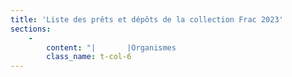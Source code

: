 ```yaml
---
title: 'Liste des prêts et dépôts de la collection Frac 2023'
sections:
    -
        content: "|       |Organismes                                                                      |Villes                            |Titre exposition                                   |Dates                  |Artistes                                                                                                                   |\n|------------|--------------------------------------------------------------------------------|----------------------------------|---------------------------------------------------|-----------------------|---------------------------------------------------------------------------------------------------------------------------|\n|Liste prêts |MAMCO - Musée d’art moderne et contemporain                                     |Genève (Suisse)                   |Earthworks                                         |03/10/2022 - 29/01/2023|Piero GILARDI                                                                                                              |\n|            |Château de Chamarande, Domaine départemental de l'Essonne                       |Chamarande                        |Saute-mouton                                       |15/10/2022 - 08/01/2023|Thomas BAYRLE                                                                                                              |\n|            |Mairie de Montpellier                                                           |Montpellier                       |Métamorphose. La photographie en France - 1968-1989|26/10/2022 - 13/01/2023|John BATHO, Sophie CALLE, Michel JOURNIAC                                                                                  |\n|            |Centre Pompidou-Metz                                                            |Metz                              |Les portes du possible. Art & Science-fiction      |06/11/2022 - 17/04/2023|Peter HUTCHINSON                                                                                                           |\n|            |IsdaT, Institut supérieur des arts de Toulouse                                  |Toulouse                          |K. WALKER                                          |01/12/2022 - 01/07/2023|Kelley WALKER                                                                                                              |\n|            |Interface appartement / galerie                                                 |Dijon                             |Séverine HUBARD                                    |01/02 - 31/03/2023     |Séverine HUBARD                                                                                                            |\n|            |MDAC - Musée départemental d'art contemporain de Rochechouart                   |Rochechouart                      |Fais que ton rêve soit plus long que la nuit       |03/03 - 17/10/2023     |Peter HUJAR, Autumn RAMSEY                                                                                                 |\n|            |Kunstmuseum Basel                                                               |Bâle (Suisse)                     |Shirley JAFFE                                      |26/03 - 17/07/2023     |Shirley JAFFE                                                                                                              |\n|            |Frac Nouvelle-Aquitaine MÉCA                                                    |Bordeaux                          |Pierre MOLINIER                                    |31/03 - 17/09/2023     |Jean-Charles de QUILLACQ                                                                                                   |\n|            |CAPC - Musée d'Art contemporain de Bordeaux                                     |Bordeaux                          |Jean SABRIER                                       |06/04 - 31/12/2023     |Jean SABRIER                                                                                                               |\n|            |Centre PasquArt                                                                 |Biel/Bienne (Suisse)              |Pauline CURNIER-JARDIN                             |01/07 - 27/08/2023     |Pauline CURNIER-JARDIN                                                                                                     |\n|            |MOMA - Museum of Modern Art, New York  LACMA - Los Angeles County Museum of Art |New York, Los Angeles (États-Unis)|Ed RUSCHA / Now Then                               |10/09/2023 - 06/10/2024|Ed RUSCHA                                                                                                                  |\n|            |Mairie de Clermont-Ferrand                                                      |Clermont-Ferrand                  |Constellations                                     |13/10 - 06/01/2024     |Vladimir SKODA                                                                                                             |\n|            |Musée Matisse de Nice                                                           |Nice                              |Shirley JAFFE, une américaine à Paris              |18/10 - 08/01/2024     |Shirley JAFFE                                                                                                              |\n|            |cac23Bis                                                                        |Guéret                            |Arrête ton cinéma                                  |17/11 - 03/12/2023     |Christian MARCLAY, Boyd WEBB                                                                                               |\n|            |Frac Picardie                                                                   |Amiens                            |Julien BENEYTON                                    |17/06 - 16/09/2023     |Julien BENEYTON                                                                                                            |\n|Liste Dépôts|Musée National Adrien Dubouché - cité de la Céramique                           |Limoges                           |Salle d'exposition XXème siècle                    |01/01 - 31/12/2023     |Robert-Jean DEBLANDER, Nicole GIROUD, Marilyn LEVINE,\L Luigi MAINOLFI, Anita MOLINERO, Elmar TRENKWALDER, \LJean-Pierre VIOT|\n|            |Espace Paul Rebeyrolle                                                          |Eymoutiers                        |Salles de la collection permanente                 |01/01 - 31/12/2023     |Paul REBEYROLLE                                                                                                            |\n|            |Centre International d’Art et du Paysage de Vassivière                          |Beaumont-du-Lac                   |Bois de sculptures                                 |01/01 - 31/12/2023     |Bernard CALET, Bernd LOHAUS, Olivier MOSSET, \LJean-Pierre UHLEN                                                            |\n|            |Musée & Jardin Cécile Sabourdy                                                  |Vicq-sur-Breilh                   |Salles de la collection permanente                 |01/01 - 31/12/2023     |Joseph SANFOURCHE                                                                                                          |\n|            |Préfecture de Limoges                                                           |Limoges                           |Dépôt                                              |01/01 - 31/12/2023     |Jean-Luc MYLAINE, Pascal PINAUD, Bernard DESCAMPS                                                                          |\n|            |DRAC Nouvelle-Aquitaine                                                         |Limoges                           |Dépôt                                              |01/01 - 31/12/2023     |Bernard PAGÈS                                                                                                              |\n|            |Tribunal administratif                                                          |Limoges                           |Dépôt                                              |01/01 - 31/12/2023     |Joseph SANFOURCHE                                                                                                          |\n|            |Tribunal de Grande Instance                                                     |Brive                             |Dépôt                                              |01/01 - 31/12/2023     |Jean-Louis KOLB, Joseph SANFOURCHE                                                                                         |"
        class_name: t-col-6
---
```


